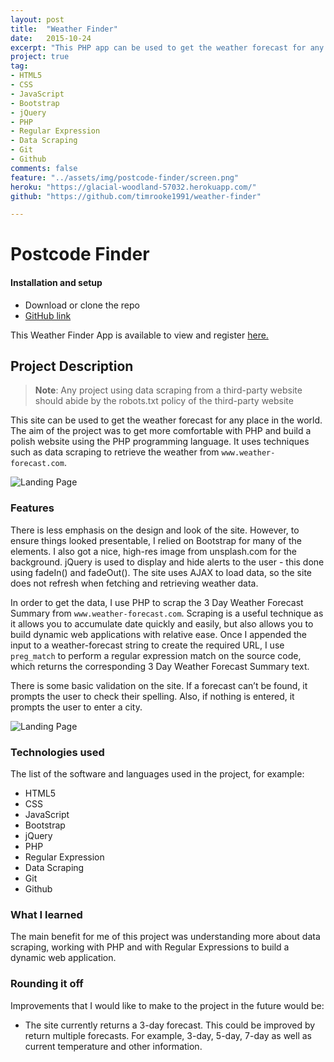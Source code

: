 ```yaml
---
layout: post
title:  "Weather Finder"
date:   2015-10-24
excerpt: "This PHP app can be used to get the weather forecast for any place in the world"
project: true
tag:
- HTML5
- CSS
- JavaScript
- Bootstrap
- jQuery
- PHP
- Regular Expression
- Data Scraping
- Git
- Github
comments: false
feature: "../assets/img/postcode-finder/screen.png"
heroku: "https://glacial-woodland-57032.herokuapp.com/"
github: "https://github.com/timrooke1991/weather-finder"

---
```


# Postcode Finder

#### Installation and setup

- Download or clone the repo
- [GitHub link](https://github.com/timrooke1991/weather-finder)

This Weather Finder App is available to view and register [here.](https://glacial-woodland-57032.herokuapp.com/)

## Project Description

> **Note**: Any project using data scraping from a third-party website should abide by the robots.txt policy of the third-party website

This site can be used to get the weather forecast for any place in the world. The aim of the project was to get more comfortable with PHP and build a polish website using the PHP programming language. It uses techniques such as data scraping to retrieve the weather from `www.weather-forecast.com`.

![Landing Page](../assets/img/weather-finder/screen.png)   

### [](https://github.com/timrooke1991/weather-finder#features)Features

There is less emphasis on the design and look of the site. However, to ensure things looked presentable, I relied on Bootstrap for many of the elements. I also got a nice, high-res image from unsplash.com for the background. jQuery is used to display and hide alerts to the user - this done using fadeIn() and fadeOut(). The site uses AJAX to load data, so the site does not refresh when fetching and retrieving weather data.

In order to get the data, I use PHP to scrap the 3 Day Weather Forecast Summary from `www.weather-forecast.com`. Scraping is a useful technique as it allows you to accumulate date quickly and easily, but also allows you to build dynamic web applications with relative ease. Once I appended the input to a weather-forecast string to create the required URL, I use `preg_match` to perform a regular expression match on the source code, which returns the corresponding 3 Day Weather Forecast Summary text.

There is some basic validation on the site. If a forecast can’t be found, it prompts the user to check their spelling. Also, if nothing is entered, it prompts the user to enter a city.

![Landing Page](../assets/img/postcode-finder/error.png)

### [](https://github.com/timrooke1991/weather-finder#technologies-used)Technologies used

The list of the software and languages used in the project, for example:

- HTML5
- CSS
- JavaScript
- Bootstrap
- jQuery
- PHP
- Regular Expression
- Data Scraping
- Git
- Github

### [](https://github.com/timrooke1991/weather-finder#challenges-faced)What I learned

The main benefit for me of this project was understanding more about data scraping, working with PHP and with Regular Expressions to build a dynamic web application.

### [](https://github.com/timrooke1991/weather-finder#rounding-it-off)Rounding it off

Improvements that I would like to make to the project in the future would be:

- The site currently returns a 3-day forecast. This could be improved by return multiple forecasts. For example, 3-day, 5-day, 7-day as well as current temperature and other information.
